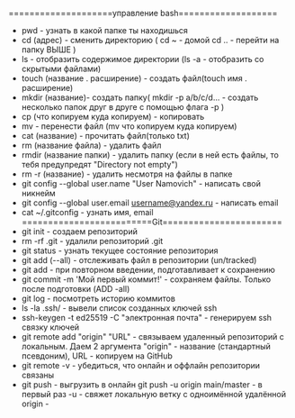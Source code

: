 ====================управление bash===================
- pwd - узнать в какой папке ты находишься
- cd (адрес) - сменить директорию (
 cd ~ - домой
 cd .. - перейти на папку ВЫШЕ
 )
- ls - отобразить содержимое директории (ls -a - отобразить со скрытыми файлами)
- touch (название . расширение) - создать файл(touch имя . расширение)
- mkdir (название)- создать папку(
mkdir -p a/b/c/d... - создать несколько папок друг в друге с помощью флага -p
)
- cp (что копируем куда копируем) - копировать 
- mv - перенести файл (mv что копируем куда копируем)
- cat (название) - прочитать файл(только txt) 
- rm (название файла) - удалить файл
- rmdir (название папки) - удалить папку (если в ней есть файлы, то тебя предупредят "Directory not empty")
- rm -r (название) - удалить несмотря на файлы в папке 
- git config --global user.name "User Namovich" - написать свой никнейм
- git config --global user.email username@yandex.ru - написать email
- cat ~/.gitconfig - узнать имя, email
=========================Git=======================
- git init - создаем репозиторий
- rm -rf .git - удалили репозиторий .git
- git status - узнать текущее состояние репозитория
- git add (--all) - отслеживать файл в репозитории (un/tracked) 
- git add - при повторном введении, подготавливает к сохранению
- git commit -m 'Мой первый коммит!' - сохраняем файлы. Только после подготовки (ADD -all) 
- git log - посмотреть историю коммитов
- ls -la .ssh/ - вывели список созданных ключей ssh
- ssh-keygen -t ed25519 -C "электронная почта" - генерируем ssh связку ключей
- git remote add "origin" "URL" - связываем удаленный репозиторий с локальным. Даем 2 аргумента "origin" - название (стандартный псевдоним), URL - копируем на GitHub
- git remote -v - убедиться, что онлайн и оффлайн репозитории связаны
- git push - выгрузить в онлайн
git push -u origin main/master - в первый раз
-u - свяжет локальную ветку с одноимённой удалённой
origin - 